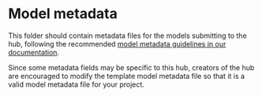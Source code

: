 # Model metadata

This folder should contain metadata files for the models submitting to the hub, 
following the recommended 
[model metadata guidelines in our documentation](https://hubverse.io/en/latest/user-guide/model-metadata.html).

Since some metadata fields may be specific to this hub, creators of the hub are 
encouraged to modify the template model metadata file so that it is a valid 
model metadata file for your project.
